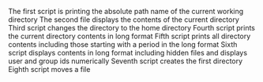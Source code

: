 The first script is printing the absolute path name of the current working directory
The second file displays the contents of the current directory
Third script changes the directory to the home directory
Fourth script prints the current directory contents in long format
Fifth script prints all directory contents including those starting with a period in the long format
Sixth script displays contents in long format including hidden files and displays user and group ids numerically
Seventh script creates the first directory
Eighth script moves a file
